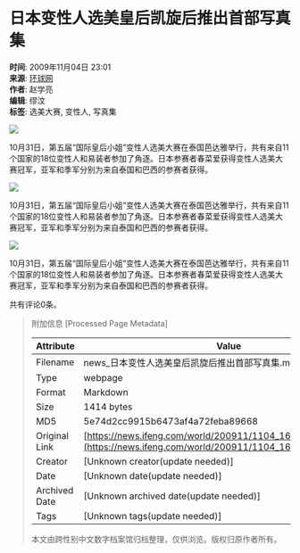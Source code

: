 # 日本变性人选美皇后凯旋后推出首部写真集

**时间**: 2009年11月04日 23:01  
**来源**: [环球网](http://world.huanqiu.com/roll/2009-11/622839.html)  
**作者**: 赵学亮  
**编辑**: 缪汶  
**标签**: 选美大赛, 变性人, 写真集  

![](http://img.ifeng.com/hres/200911/04/23/63efb4357af80a4e28f1ba4e345f55cf.jpg)

10月31日，第五届“国际皇后小姐”变性人选美大赛在泰国芭达雅举行，共有来自11个国家的18位变性人和易装者参加了角逐。日本参赛者春菜爱获得变性人选美大赛冠军，亚军和季军分别为来自泰国和巴西的参赛者获得。

![](http://img.ifeng.com/hres/200911/04/23/50b71968d59d1e5aa1cdf1288c1336d6.jpg)

10月31日，第五届“国际皇后小姐”变性人选美大赛在泰国芭达雅举行，共有来自11个国家的18位变性人和易装者参加了角逐。日本参赛者春菜爱获得变性人选美大赛冠军，亚军和季军分别为来自泰国和巴西的参赛者获得。

![](http://img.ifeng.com/hres/200911/04/23/bfdf3161d946c13a6a24c09c216c298c.jpg)

10月31日，第五届“国际皇后小姐”变性人选美大赛在泰国芭达雅举行，共有来自11个国家的18位变性人和易装者参加了角逐。日本参赛者春菜爱获得变性人选美大赛冠军，亚军和季军分别为来自泰国和巴西的参赛者获得。  

共有评论0条。

> 附加信息 [Processed Page Metadata]
>
> | Attribute       | Value                                  |
> |-----------------|----------------------------------------|
> | Filename        | news_日本变性人选美皇后凯旋后推出首部写真集.md                             |
> | Type            | webpage                                 |
> | Format          | Markdown                               |
> | Size            | 1414 bytes                           |
> | MD5             | 5e74d2cc9915b6473af4a72feba89668                                  |
> | Original Link   | [https://news.ifeng.com/world/200911/1104_16_1420654_1.shtml](https://news.ifeng.com/world/200911/1104_16_1420654_1.shtml)                         |
> | Creator         | [Unknown creator(update needed)]                              |
> | Date            | [Unknown date(update needed)]                                 |
> | Archived Date   | [Unknown archived date(update needed)]                             |
> | Tags            | [Unknown tags(update needed)]                                 |
>
> 本文由跨性别中文数字档案馆归档整理，仅供浏览。版权归原作者所有。
>